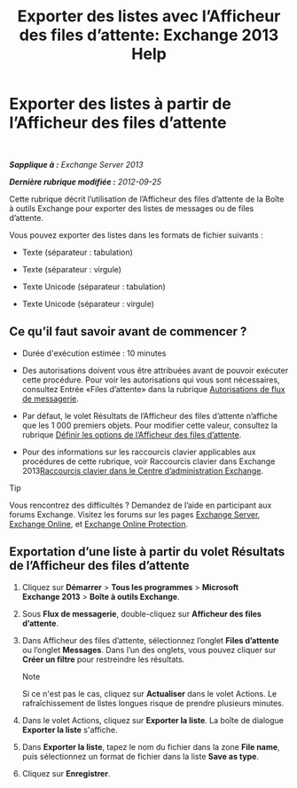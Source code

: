﻿---
title: 'Exporter des listes avec l’Afficheur des files d’attente: Exchange 2013 Help'
TOCTitle: Exporter des listes à partir de l’Afficheur des files d’attente
ms:assetid: dcb829cd-0ffd-4ea9-ac3e-eaac5a8d1194
ms:mtpsurl: https://technet.microsoft.com/fr-fr/library/Bb691328(v=EXCHG.150)
ms:contentKeyID: 50479378
ms.date: 05/23/2018
mtps_version: v=EXCHG.150
ms.translationtype: MT
---

# Exporter des listes à partir de l’Afficheur des files d’attente

 

_**Sapplique à :** Exchange Server 2013_

_**Dernière rubrique modifiée :** 2012-09-25_

Cette rubrique décrit l’utilisation de l’Afficheur des files d’attente de la Boîte à outils Exchange pour exporter des listes de messages ou de files d’attente.

Vous pouvez exporter des listes dans les formats de fichier suivants :

  - Texte (séparateur : tabulation)

  - Texte (séparateur : virgule)

  - Texte Unicode (séparateur : tabulation)

  - Texte Unicode (séparateur : virgule)

## Ce qu’il faut savoir avant de commencer ?

  - Durée d'exécution estimée : 10 minutes

  - Des autorisations doivent vous être attribuées avant de pouvoir exécuter cette procédure. Pour voir les autorisations qui vous sont nécessaires, consultez Entrée «Files d’attente» dans la rubrique [Autorisations de flux de messagerie](mail-flow-permissions-exchange-2013-help.md).

  - Par défaut, le volet Résultats de l’Afficheur des files d’attente n’affiche que les 1 000 premiers objets. Pour modifier cette valeur, consultez la rubrique [Définir les options de l’Afficheur des files d’attente](set-queue-viewer-options-exchange-2013-help.md).

  - Pour des informations sur les raccourcis clavier applicables aux procédures de cette rubrique, voir Raccourcis clavier dans Exchange 2013[Raccourcis clavier dans le Centre d’administration Exchange](keyboard-shortcuts-in-the-exchange-admin-center-exchange-online-protection-help.md).

> [!TIP]
> Vous rencontrez des difficultés ? Demandez de l’aide en participant aux forums Exchange. Visitez les forums sur les pages <a href="https://go.microsoft.com/fwlink/p/?linkid=60612">Exchange Server</a>, <a href="https://go.microsoft.com/fwlink/p/?linkid=267542">Exchange Online</a>, et <a href="https://go.microsoft.com/fwlink/p/?linkid=285351">Exchange Online Protection</a>.


## Exportation d’une liste à partir du volet Résultats de l’Afficheur des files d’attente

1.  Cliquez sur **Démarrer** \> **Tous les programmes** \> **Microsoft Exchange 2013** \> **Boîte à outils Exchange**.

2.  Sous **Flux de messagerie**, double-cliquez sur **Afficheur des files d’attente**.

3.  Dans Afficheur des files d’attente, sélectionnez l’onglet **Files d’attente** ou l’onglet **Messages**. Dans l’un des onglets, vous pouvez cliquer sur **Créer un filtre** pour restreindre les résultats.
    
    > [!NOTE]
    > Si ce n'est pas le cas, cliquez sur <strong>Actualiser</strong> dans le volet Actions. Le rafraîchissement de listes longues risque de prendre plusieurs minutes.


4.  Dans le volet Actions, cliquez sur **Exporter la liste**. La boîte de dialogue **Exporter la liste** s'affiche.

5.  Dans **Exporter la liste**, tapez le nom du fichier dans la zone **File name**, puis sélectionnez un format de fichier dans la liste **Save as type**.

6.  Cliquez sur **Enregistrer**.

